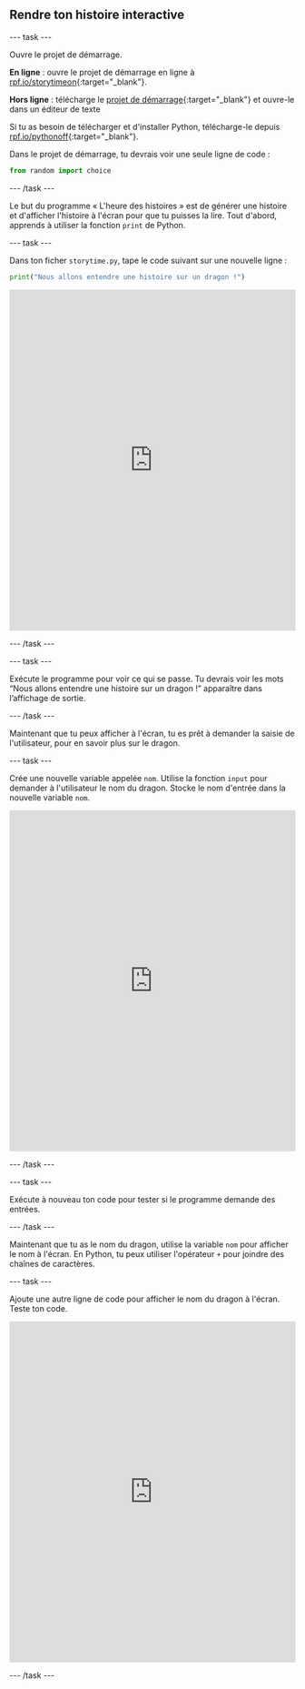 ## Rendre ton histoire interactive

--- task ---

Ouvre le projet de démarrage.

**En ligne** : ouvre le projet de démarrage en ligne à [rpf.io/storytimeon](http://rpf.io/storytimeon){:target="_blank"}.

**Hors ligne** : télécharge le [projet de démarrage](http://rpf.io/p/fr-FR/storytime-go){:target="_blank"} et ouvre-le dans un éditeur de texte

Si tu as besoin de télécharger et d'installer Python, télécharge-le depuis [rpf.io/pythonoff](http://rpf.io/pythonoff){:target="_blank"}.

Dans le projet de démarrage, tu devrais voir une seule ligne de code :

```python
from random import choice
```

--- /task ---

Le but du programme « L'heure des histoires » est de générer une histoire et d'afficher l'histoire à l'écran pour que tu puisses la lire. Tout d'abord, apprends à utiliser la fonction `print` de Python.

--- task ---

Dans ton ficher `storytime.py`, tape le code suivant sur une nouvelle ligne :

```python
print("Nous allons entendre une histoire sur un dragon !")
``` 

<iframe src="https://trinket.io/embed/python/19ce3f5d77" width="100%" height="600" frameborder="0" marginwidth="0" marginheight="0" allowfullscreen mark="crwd-mark"></iframe> 

--- /task ---

--- task ---

Exécute le programme pour voir ce qui se passe. Tu devrais voir les mots “Nous allons entendre une histoire sur un dragon !” apparaître dans l’affichage de sortie.

--- /task ---

Maintenant que tu peux afficher à l'écran, tu es prêt à demander la saisie de l'utilisateur, pour en savoir plus sur le dragon.

--- task ---

Crée une nouvelle variable appelée `nom`. Utilise la fonction `input` pour demander à l'utilisateur le nom du dragon. Stocke le nom d'entrée dans la nouvelle variable `nom`. 
<iframe src="https://trinket.io/embed/python/548e108641" width="100%" height="600" frameborder="0" marginwidth="0" marginheight="0" allowfullscreen mark="crwd-mark"></iframe> 

--- /task ---

--- task ---

Exécute à nouveau ton code pour tester si le programme demande des entrées.

--- /task ---

Maintenant que tu as le nom du dragon, utilise la variable `nom` pour afficher le nom à l'écran. En Python, tu peux utiliser l'opérateur `+` pour joindre des chaînes de caractères.

--- task ---

Ajoute une autre ligne de code pour afficher le nom du dragon à l'écran. Teste ton code. 
<iframe src="https://trinket.io/embed/python/2e47bc2401" width="100%" height="600" frameborder="0" marginwidth="0" marginheight="0" allowfullscreen mark="crwd-mark"></iframe> 

--- /task ---